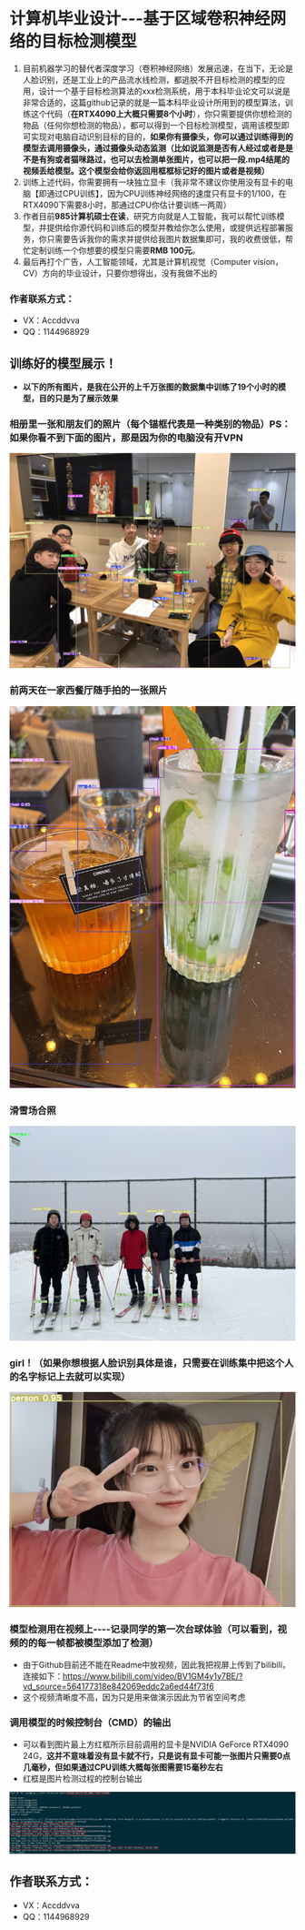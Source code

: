 # 计算机毕业设计---基于区域卷积神经网络的目标检测模型

1. 目前机器学习的替代者深度学习（卷积神经网络）发展迅速，在当下，无论是人脸识别，还是工业上的产品流水线检测，都逃脱不开目标检测的模型的应用，设计一个基于目标检测算法的xxx检测系统，用于本科毕业论文可以说是非常合适的，这篇github记录的就是一篇本科毕业设计所用到的模型算法，训练这个代码（**在RTX4090上大概只需要8个小时**），你只需要提供你想检测的物品（任何你想检测的物品），都可以得到一个目标检测模型，调用该模型即可实现对电脑自动识别目标的目的，**如果你有摄像头，你可以通过训练得到的模型去调用摄像头，通过摄像头动态监测（比如说监测是否有人经过或者是是不是有狗或者猫咪路过，也可以去检测单张图片，也可以把一段.mp4结尾的视频丢给模型。这个模型会给你返回用框框标记好的图片或者是视频）**
2. 训练上述代码，你需要拥有一块独立显卡（我非常不建议你使用没有显卡的电脑【即通过CPU训练】，因为CPU训练神经网络的速度只有显卡的1/100，在RTX4090下需要8小时，那通过CPU你估计要训练一两周）
3. 作者目前**985计算机硕士在读**，研究方向就是人工智能，我可以帮忙训练模型，并提供给你源代码和训练后的模型并教给你怎么使用，或提供远程部署服务，你只需要告诉我你的需求并提供给我图片数据集即可，我的收费很低，帮忙定制训练一个你想要的模型只需要**RMB 100元**。
3. 最后再打个广告，人工智能领域，尤其是计算机视觉（Computer vision，CV）方向的毕业设计，只要你想得出，没有我做不出的

### 作者联系方式：

- VX：Accddvva
- QQ：1144968929

## 训练好的模型展示！

- **以下的所有图片，是我在公开的上千万张图的数据集中训练了19个小时的模型，目的只是为了展示效果**

### 相册里一张和朋友们的照片（每个锚框代表是一种类别的物品）PS：如果你看不到下面的图片，那是因为你的电脑没有开VPN

![Alt text](https://github.com/zxx1218/ObjectDetect/blob/main/imgANDvideo/friends.jpg)

### 前两天在一家西餐厅随手拍的一张照片

![Alt text](https://github.com/zxx1218/ObjectDetect/blob/main/imgANDvideo/xican.jpg)

### 滑雪场合照

![Alt text](https://github.com/zxx1218/ObjectDetect/blob/main/imgANDvideo/huaxue.jpg)

### girl！（如果你想根据人脸识别具体是谁，只需要在训练集中把这个人的名字标记上去就可以实现）

![Alt text](https://github.com/zxx1218/ObjectDetect/blob/main/imgANDvideo/girl.jpg)

### 模型检测用在视频上----记录同学的第一次台球体验（可以看到，视频的的每一帧都被模型添加了检测）

- 由于Github目前还不能在Readme中放视频，因此我把视屏上传到了bilibili，连接如下：https://www.bilibili.com/video/BV1GM4y1y7BE/?vd_source=564177318e842069eddc2a6ed44f73f6
- 这个视频清晰度不高，因为只是用来做演示因此为节省空间考虑

### 调用模型的时候控制台（CMD）的输出

- 可以看到图片最上方红框所示目前调用的显卡是NVIDIA GeForce RTX4090 24G，**这并不意味着没有显卡就不行，只是说有显卡可能一张图片只需要0点几毫秒，但如果通过CPU训练大概每张图需要15毫秒左右**
- 红框是图片检测过程的控制台输出

![Alt text](https://github.com/zxx1218/ObjectDetect/blob/main/imgANDvideo/train.png)

## 作者联系方式：

- VX：Accddvva
- QQ：1144968929
